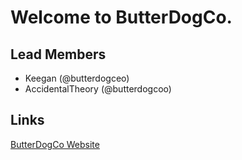 # Welcome to ButterDogCo.
## Lead Members
- Keegan (@butterdogceo)
- AccidentalTheory (@butterdogcoo)

## Links
[ButterDogCo Website](https://butterdogco.github.io)
